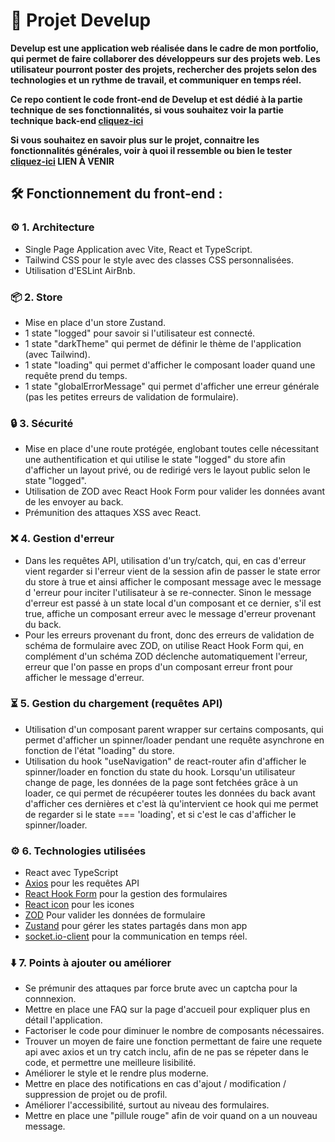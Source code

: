 # 🌟 Projet Develup

**Develup est une application web réalisée dans le cadre de mon portfolio, qui permet de faire collaborer des développeurs sur des projets web. Les utilisateur pourront poster des projets, rechercher des projets selon des technologies et un rythme de travail, et communiquer en temps réel.**

**Ce repo contient le code front-end de Develup et est dédié à la partie technique de ses fonctionnalités, si vous souhaitez voir la partie technique back-end [cliquez-ici](https://github.com/PeterLeSouchu/Develup-back)**

**Si vous souhaitez en savoir plus sur le projet, connaitre les fonctionnalités générales, voir à quoi il ressemble ou bien le tester [cliquez-ici](https://github.com/PeterLeSouchu/Develup-front) LIEN À VENIR**

## 🛠️ Fonctionnement du front-end :

### ⚙️ 1. Architecture

- Single Page Application avec Vite, React et TypeScript.
- Tailwind CSS pour le style avec des classes CSS personnalisées.
- Utilisation d'ESLint AirBnb.

### 📦 2. Store

- Mise en place d'un store Zustand.
- 1 state "logged" pour savoir si l'utilisateur est connecté.
- 1 state "darkTheme" qui permet de définir le thème de l'application (avec Tailwind).
- 1 state "loading" qui permet d'afficher le composant loader quand une requête prend du temps.
- 1 state "globalErrorMessage" qui permet d'afficher une erreur générale (pas les petites erreurs de validation de formulaire).

### 🔒 3. Sécurité

- Mise en place d'une route protégée, englobant toutes celle nécessitant une authentification et qui utilise le state "logged" du store afin d'afficher un layout privé, ou de redirigé vers le layout public selon le state "logged".
- Utilisation de ZOD avec React Hook Form pour valider les données avant de les envoyer au back.
- Prémunition des attaques XSS avec React.

### ❌ 4. Gestion d'erreur

- Dans les requêtes API, utilisation d'un try/catch, qui, en cas d'erreur vient regarder si l'erreur vient de la session afin de passer le state error du store à true et ainsi afficher le composant message avec le message d 'erreur pour inciter l'utilisateur à se re-connecter. Sinon le message d'erreur est passé à un state local d'un composant et ce dernier, s'il est true, affiche un composant erreur avec le message d'erreur provenant du back.
- Pour les erreurs provenant du front, donc des erreurs de validation de schéma de formulaire avec ZOD, on utilise React Hook Form qui, en complément d'un schéma ZOD déclenche automatiquement l'erreur, erreur que l'on passe en props d'un composant erreur front pour afficher le message d'erreur.


### ⏳ 5. Gestion du chargement (requêtes API)
- Utilisation d'un composant parent wrapper sur certains composants, qui permet d'afficher un spinner/loader pendant une requête asynchrone en fonction de l'état "loading" du store.
- Utilisation du hook "useNavigation" de react-router afin d'afficher le spinner/loader en fonction du state du hook. Lorsqu'un utilisateur change de page, les données de la page sont fetchées grâce à un loader, ce qui permet de récupéerer toutes les données du back avant d'afficher ces dernières et c'est là qu'intervient ce hook qui me permet de regarder si le state === 'loading', et si c'est le cas d'afficher le spinner/loader. 

### ⚙️ 6. Technologies utilisées

- React avec TypeScript
- [Axios](https://www.npmjs.com/package/axios) pour les requêtes API
- [React Hook Form](https://www.npmjs.com/package/react-hook-form) pour la gestion des formulaires
- [React icon](https://react-icons.github.io/react-icons/) pour les icones
- [ZOD](https://www.npmjs.com/package/zod) Pour valider les données de formulaire
- [Zustand](https://www.npmjs.com/package/zustand) pour gérer les states partagés dans mon app
- [socket.io-client](https://socket.io/docs/v4/client-initialization/) pour la communication en temps réel.

### ⬇️ 7. Points à ajouter ou améliorer

- Se prémunir des attaques par force brute avec un captcha pour la connnexion.
- Mettre en place une FAQ sur la page d'accueil pour expliquer plus en détail l'application.
- Factoriser le code pour diminuer le nombre de composants nécessaires.
- Trouver un moyen de faire une fonction permettant de faire une requete api avec axios et un try catch inclu, afin de ne pas se répeter dans le code, et permettre une meilleure lisibilité.
- Améliorer le style et le rendre plus moderne.
- Mettre en place des notifications en cas d'ajout / modification / suppression de projet ou de profil.
-  Améliorer l'accessibilité, surtout au niveau des formulaires.
-  Mettre en place une "pillule rouge" afin de voir quand on a un nouveau message.
